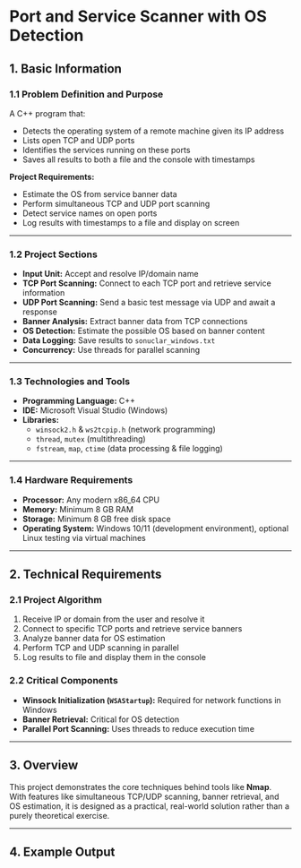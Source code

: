 # Port and Service Scanner with OS Detection

## 1. Basic Information

### 1.1 Problem Definition and Purpose
A C++ program that:
- Detects the operating system of a remote machine given its IP address
- Lists open TCP and UDP ports
- Identifies the services running on these ports
- Saves all results to both a file and the console with timestamps

**Project Requirements:**
- Estimate the OS from service banner data
- Perform simultaneous TCP and UDP port scanning
- Detect service names on open ports
- Log results with timestamps to a file and display on screen

---

### 1.2 Project Sections
- **Input Unit:** Accept and resolve IP/domain name
- **TCP Port Scanning:** Connect to each TCP port and retrieve service information
- **UDP Port Scanning:** Send a basic test message via UDP and await a response
- **Banner Analysis:** Extract banner data from TCP connections
- **OS Detection:** Estimate the possible OS based on banner content
- **Data Logging:** Save results to `sonuclar_windows.txt`
- **Concurrency:** Use threads for parallel scanning

---

### 1.3 Technologies and Tools
- **Programming Language:** C++
- **IDE:** Microsoft Visual Studio (Windows)
- **Libraries:**
  - `winsock2.h` & `ws2tcpip.h` (network programming)
  - `thread`, `mutex` (multithreading)
  - `fstream`, `map`, `ctime` (data processing & file logging)

---

### 1.4 Hardware Requirements
- **Processor:** Any modern x86_64 CPU
- **Memory:** Minimum 8 GB RAM
- **Storage:** Minimum 8 GB free disk space
- **Operating System:** Windows 10/11 (development environment), optional Linux testing via virtual machines

---

## 2. Technical Requirements

### 2.1 Project Algorithm
1. Receive IP or domain from the user and resolve it
2. Connect to specific TCP ports and retrieve service banners
3. Analyze banner data for OS estimation
4. Perform TCP and UDP scanning in parallel
5. Log results to file and display them in the console

### 2.2 Critical Components
- **Winsock Initialization (`WSAStartup`):** Required for network functions in Windows
- **Banner Retrieval:** Critical for OS detection
- **Parallel Port Scanning:** Uses threads to reduce execution time

---

## 3. Overview
This project demonstrates the core techniques behind tools like **Nmap**.  
With features like simultaneous TCP/UDP scanning, banner retrieval, and OS estimation, it is designed as a practical, real-world solution rather than a purely theoretical exercise.

---

## 4. Example Output


